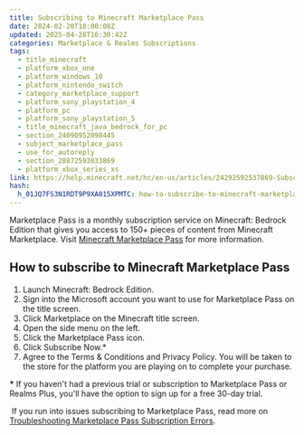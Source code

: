 ```yaml
---
title: Subscribing to Minecraft Marketplace Pass
date: 2024-02-20T18:00:08Z
updated: 2025-04-28T16:30:42Z
categories: Marketplace & Realms Subscriptions
tags:
  - title_minecraft
  - platform_xbox_one
  - platform_windows_10
  - platform_nintendo_switch
  - category_marketplace_support
  - platform_sony_playstation_4
  - platform_pc
  - platform_sony_playstation_5
  - title_minecraft_java_bedrock_for_pc
  - section_24090952098445
  - subject_marketplace_pass
  - use_for_autoreply
  - section_28872593033869
  - platform_xbox_series_xs
link: https://help.minecraft.net/hc/en-us/articles/24292592537869-Subscribing-to-Minecraft-Marketplace-Pass
hash:
  h_01JQ7FS3N1RDT9P9XA015XPMTC: how-to-subscribe-to-minecraft-marketplace-pass
---
```


Marketplace Pass is a monthly subscription service on Minecraft: Bedrock Edition that gives you access to 150+ pieces of content from Minecraft Marketplace. Visit [Minecraft Marketplace Pass](https://www.minecraft.net/en-us/marketplace/marketplace-pass) for more information.

## How to subscribe to Minecraft Marketplace Pass

1.  Launch Minecraft: Bedrock Edition.
2.  Sign into the Microsoft account you want to use for Marketplace Pass on the title screen.
3.  Click Marketplace on the Minecraft title screen.
4.  Open the side menu on the left.
5.  Click the Marketplace Pass icon.
6.  Click Subscribe Now.\*
7.  Agree to the Terms & Conditions and Privacy Policy. You will be taken to the store for the platform you are playing on to complete your purchase.

**\*** If you haven't had a previous trial or subscription to Marketplace Pass or Realms Plus, you'll have the option to sign up for a free 30-day trial.

 If you run into issues subscribing to Marketplace Pass, read more on [Troubleshooting Marketplace Pass Subscription Errors](../Marketplace-Troubleshooting/Troubleshooting-Marketplace-Pass-Subscription-Errors.md).
